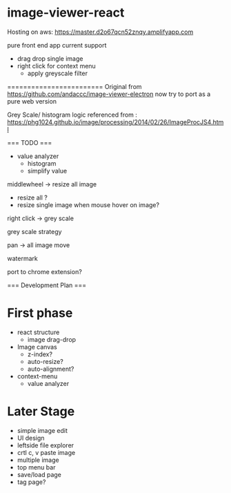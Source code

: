 # image-viewer-react

Hosting on aws: https://master.d2o67qcn52znqy.amplifyapp.com 

pure front end app
current support
- drag drop single image
- right click for context menu
   - apply greyscale filter

========================
Original from https://github.com/andaccc/image-viewer-electron
now try to port as a pure web version 

Grey Scale/ histogram logic referenced from :
https://phg1024.github.io/image/processing/2014/02/26/ImageProcJS4.html

=== TODO ===
- value analyzer
  - histogram
  - simplify value

middlewheel -> resize all image
- resize all ?
- resize single image when mouse hover on image?

right click
-> grey scale

grey scale strategy

pan -> all image move

watermark

port to chrome extension?

=== Development Plan ===

# First phase
- react structure
  - image drag-drop
- Image canvas
  - z-index?
  - auto-resize?
  - auto-alignment?
- context-menu
  - value analyzer
# Later Stage
- simple image edit
- UI design
- leftside file explorer
- crtl c, v paste image 
- multiple image
- top menu bar
- save/load page
- tag page?
